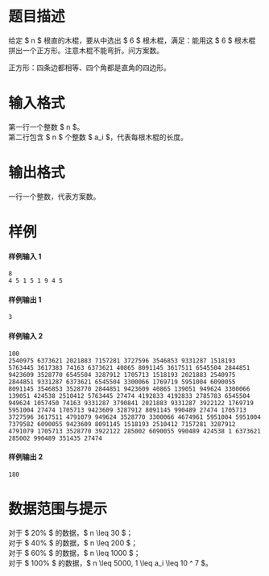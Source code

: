 
# 题目描述

给定 $ n $ 根直的木棍，要从中选出 $ 6 $ 根木棍，满足：能用这 $ 6 $ 根木棍拼出一个正方形。注意木棍不能弯折。问方案数。

正方形：四条边都相等、四个角都是直角的四边形。

# 输入格式

第一行一个整数 $ n $。  
第二行包含 $ n $ 个整数 $ a_i $，代表每根木棍的长度。

# 输出格式

一行一个整数，代表方案数。

# 样例

#### 样例输入 1
```plain
8
4 5 1 5 1 9 4 5
```

#### 样例输出 1
```plain
3
```

#### 样例输入 2
```plain
100
2540975 6373621 2021883 7157281 3727596 3546853 9331287 1518193 5763445 3617383 74163 6373621 40865 8091145 3617511 6545504 2844851 9423609 3528770 6545504 3287912 1705713 1518193 2021883 2540975 2844851 9331287 6373621 6545504 3300066 1769719 5951004 6090055 8091145 3546853 3528770 2844851 9423609 40865 139051 949624 3300066 139051 424538 2510412 5763445 27474 4192833 4192833 2785783 6545504 949624 1057450 74163 9331287 3790841 2021883 9331287 3922122 1769719 5951004 27474 1705713 9423609 3287912 8091145 990489 27474 1705713 3727596 3617511 4791079 949624 3528770 3300066 4674961 5951004 5951004 7379582 6090055 9423609 8091145 1518193 2510412 7157281 3287912 4791079 1705713 3528770 3922122 285002 6090055 990489 424538 1 6373621 285002 990489 351435 27474 
```

#### 样例输出 2
```plain
180
```

# 数据范围与提示

对于 $ 20\% $ 的数据，$ n \leq 30 $；  
对于 $ 40\% $ 的数据，$ n \leq 200 $；  
对于 $ 60\% $ 的数据，$ n \leq 1000 $；  
对于 $ 100\% $ 的数据，$ n \leq 5000, 1 \leq a_i \leq 10 ^ 7 $。  


